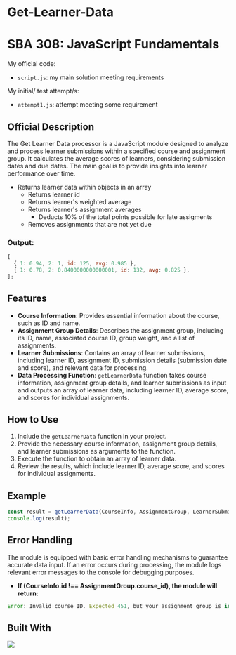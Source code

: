 # Get-Learner-Data

# SBA 308: JavaScript Fundamentals

My official code:

- `script.js`: my main solution meeting requirements

My initial/
test attempt/s:

- `attempt1.js`: attempt meeting some requirement

## Official Description

The Get Learner Data processor is a JavaScript module designed to analyze and process learner submissions within a specified course and assignment group. It calculates the average scores of learners, considering submission dates and due dates. The main goal is to provide insights into learner performance over time.

- Returns learner data within objects in an array
  - Returns learner id
  - Returns learner's weighted average
  - Returns learner's assignment averages
    - Deducts 10% of the total points possible for late assigments
  - Removes assignments that are not yet due

### Output:

```javascript
[
  { 1: 0.94, 2: 1, id: 125, avg: 0.985 },
  { 1: 0.78, 2: 0.8400000000000001, id: 132, avg: 0.825 },
];
```

## Features

- **Course Information**: Provides essential information about the course, such as ID and name.
- **Assignment Group Details**: Describes the assignment group, including its ID, name, associated course ID, group weight, and a list of assignments.
- **Learner Submissions**: Contains an array of learner submissions, including learner ID, assignment ID, submission details (submission date and score), and relevant data for processing.
- **Data Processing Function**: `getLearnerData` function takes course information, assignment group details, and learner submissions as input and outputs an array of learner data, including learner ID, average score, and scores for individual assignments.

## How to Use

1. Include the `getLearnerData` function in your project.
2. Provide the necessary course information, assignment group details, and learner submissions as arguments to the function.
3. Execute the function to obtain an array of learner data.
4. Review the results, which include learner ID, average score, and scores for individual assignments.

## Example

```javascript
const result = getLearnerData(CourseInfo, AssignmentGroup, LearnerSubmissions);
console.log(result);
```

## Error Handling

The module is equipped with basic error handling mechanisms to guarantee accurate data input. If an error occurs during processing, the module logs relevant error messages to the console for debugging purposes.

- **If (CourseInfo.id !== AssignmentGroup.course_id), the module will return:**

```javascript
Error: Invalid course ID. Expected 451, but your assignment group is in 452.
```

## Built With

<img src="https://img.shields.io/badge/JavaScript-F7DF1E?style=for-the-badge&logo=javascript&logoColor=black"/>
